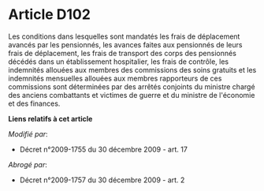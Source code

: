 # Article D102

Les conditions dans lesquelles sont mandatés les frais de déplacement avancés par les pensionnés, les avances faites aux
pensionnés de leurs frais de déplacement, les frais de transport des corps des pensionnés décédés dans un établissement
hospitalier, les frais de contrôle, les indemnités allouées aux membres des commissions des soins gratuits et les indemnités
mensuelles allouées aux membres rapporteurs de ces commissions sont déterminées par des arrêtés conjoints du       ministre
chargé des anciens combattants et victimes de guerre et du ministre de l'économie et des finances.

**Liens relatifs à cet article**

_Modifié par_:

  - Décret n°2009-1755 du 30 décembre 2009 - art. 17

_Abrogé par_:

  - Décret n°2009-1757 du 30 décembre 2009 - art. 2
